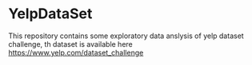 # YelpDataSet

This repository contains some exploratory data anslysis of yelp dataset challenge, th dataset is available here https://www.yelp.com/dataset_challenge
